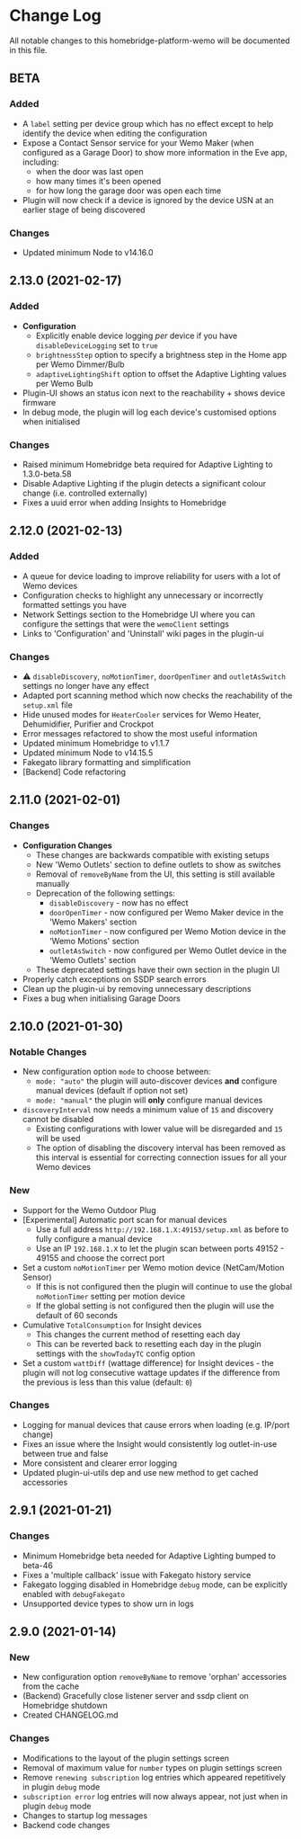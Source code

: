 # Change Log

All notable changes to this homebridge-platform-wemo will be documented in this file.

## BETA

### Added

* A `label` setting per device group which has no effect except to help identify the device when editing the configuration
* Expose a Contact Sensor service for your Wemo Maker (when configured as a Garage Door) to show more information in the Eve app, including:
  * when the door was last open
  * how many times it's been opened
  * for how long the garage door was open each time
* Plugin will now check if a device is ignored by the device USN at an earlier stage of being discovered

### Changes

* Updated minimum Node to v14.16.0

## 2.13.0 (2021-02-17)

### Added

* **Configuration**
  * Explicitly enable device logging *per* device if you have `disableDeviceLogging` set to `true`
  * `brightnessStep` option to specify a brightness step in the Home app per Wemo Dimmer/Bulb
  * `adaptiveLightingShift` option to offset the Adaptive Lighting values per Wemo Bulb
* Plugin-UI shows an status icon next to the reachability + shows device firmware
* In debug mode, the plugin will log each device's customised options when initialised

### Changes

* Raised minimum Homebridge beta required for Adaptive Lighting to 1.3.0-beta.58
* Disable Adaptive Lighting if the plugin detects a significant colour change (i.e. controlled externally)
* Fixes a uuid error when adding Insights to Homebridge

## 2.12.0 (2021-02-13)

### Added

* A queue for device loading to improve reliability for users with a lot of Wemo devices
* Configuration checks to highlight any unnecessary or incorrectly formatted settings you have
* Network Settings section to the Homebridge UI where you can configure the settings that were the `wemoClient` settings
* Links to 'Configuration' and 'Uninstall' wiki pages in the plugin-ui

### Changes

* ⚠️ `disableDiscovery`, `noMotionTimer`, `doorOpenTimer` and `outletAsSwitch` settings no longer have any effect
* Adapted port scanning method which now checks the reachability of the `setup.xml` file
* Hide unused modes for `HeaterCooler` services for Wemo Heater, Dehumidifier, Purifier and Crockpot
* Error messages refactored to show the most useful information
* Updated minimum Homebridge to v1.1.7
* Updated minimum Node to v14.15.5
* Fakegato library formatting and simplification
* [Backend] Code refactoring

## 2.11.0 (2021-02-01)

### Changes

* **Configuration Changes**
  * These changes are backwards compatible with existing setups
  * New 'Wemo Outlets' section to define outlets to show as switches
  * Removal of `removeByName` from the UI, this setting is still available manually
  * Deprecation of the following settings:
    * `disableDiscovery` - now has no effect
    * `doorOpenTimer` - now configured per Wemo Maker device in the 'Wemo Makers' section
    * `noMotionTimer` - now configured per Wemo Motion device in the 'Wemo Motions' section
    * `outletAsSwitch` - now configured per Wemo Outlet device in the 'Wemo Outlets' section
  * These deprecated settings have their own section in the plugin UI
* Properly catch exceptions on SSDP search errors
* Clean up the plugin-ui by removing unnecessary descriptions
* Fixes a bug when initialising Garage Doors

## 2.10.0 (2021-01-30)

### Notable Changes

* New configuration option `mode` to choose between:
  * `mode: "auto"` the plugin will auto-discover devices **and** configure manual devices (default if option not set)
  * `mode: "manual"` the plugin will **only** configure manual devices
* `discoveryInterval` now needs a minimum value of `15` and discovery cannot be disabled
  * Existing configurations with lower value will be disregarded and `15` will be used
  * The option of disabling the discovery interval has been removed as this interval is essential for correcting connection issues for all your Wemo devices

### New

* Support for the Wemo Outdoor Plug
* [Experimental] Automatic port scan for manual devices
  * Use a full address `http://192.168.1.X:49153/setup.xml` as before to fully configure a manual device
  * Use an IP `192.168.1.X` to let the plugin scan between ports 49152 - 49155 and choose the correct port
* Set a custom `noMotionTimer` per Wemo motion device (NetCam/Motion Sensor)
  * If this is not configured then the plugin will continue to use the global `noMotionTimer` setting per motion device
  * If the global setting is not configured then the plugin will use the default of 60 seconds
* Cumulative `TotalConsumption` for Insight devices
  * This changes the current method of resetting each day
  * This can be reverted back to resetting each day in the plugin settings with the `showTodayTC` config option
* Set a custom `wattDiff` (wattage difference) for Insight devices - the plugin will not log consecutive wattage updates if the difference from the previous is less than this value (default: `0`)

### Changes

* Logging for manual devices that cause errors when loading (e.g. IP/port change)
* Fixes an issue where the Insight would consistently log outlet-in-use between true and false
* More consistent and clearer error logging
* Updated plugin-ui-utils dep and use new method to get cached accessories

## 2.9.1 (2021-01-21)

### Changes

* Minimum Homebridge beta needed for Adaptive Lighting bumped to beta-46
* Fixes a 'multiple callback' issue with Fakegato history service
* Fakegato logging disabled in Homebridge `debug` mode, can be explicitly enabled with `debugFakegato`
* Unsupported device types to show urn in logs

## 2.9.0 (2021-01-14)

### New
* New configuration option `removeByName` to remove 'orphan' accessories from the cache
* (Backend) Gracefully close listener server and ssdp client on Homebridge shutdown
* Created CHANGELOG.md

### Changes
* Modifications to the layout of the plugin settings screen
* Removal of maximum value for `number` types on plugin settings screen
* Remove `renewing subscription` log entries which appeared repetitively in plugin `debug` mode
* `subscription error` log entries will now always appear, not just when in plugin `debug` mode
* Changes to startup log messages
* Backend code changes
